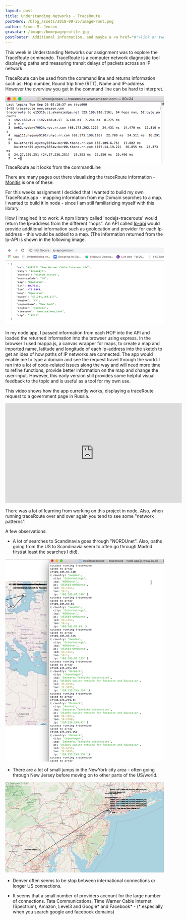 ```yaml
---
layout: post
title: Understanding Networks - TraceRoute
postHero: /blog_assets/2018-09-25/imageFront.png
author: Simon M. Jensen
gravatar: /images/homepageprofile.jpg
postFooter: Additional information, and maybe a <a href="#">link or two</a>
---
```


This week in Understanding Networks our assignment was to explore the TraceRoute commando.
TraceRoute is a computer network diagnostic tool displaying paths and measuring transit delays
of packets across an IP network.

TraceRoute can be used from the command line and returns information such as: Hop number, Round trip time (RTT), Name and IP-address. However the overview you get in the command line can be hard to interpret.

<div class="aroundImage">
<img src="/blog_assets/2018-09-25/terminal.png"
     alt="circles">
</div>
TraceRoute as it looks from the commandLine
<br>

There are many pages out there visualizing the traceRoute information - [Monitis](https://www.monitis.com/traceroute/) is one of these.

For this weeks assignment I decided that I wanted to build my own TraceRoute.app - mapping information
from my Domain searches to a map. I wanted to build it in node - since I am still familiarizing myself with this library.

How I imagined it to work:
A npm library called 'nodejs-traceroute' would return the Ip-address
from the different "hops". An API called [Ip-api](http://ip-api.com/docs/api:json) would provide additional information such as geolocation and provider for each Ip-address - this would be added to a map. (The information returned from the Ip-API is shown in the following image. <br>

<div class="aroundImage">
<img src="/blog_assets/2018-09-25/IPAPI.png"
     alt="circles">
</div>

In my node app, I passed information from each HOP into the API and loaded the returned information into the browser using express. In the browser I used mappa.js, a canvas wrapper for maps, to create a map and imported name, latitude and longitude of each Ip-address into the sketch to get an idea of how paths of IP networks are connected. The app would enable me to type a domain and see the request travel through the world.
I ran into a lot of code-related issues along the way and will need more time to refine functions, provide better information on the map and change the user-input. However, this early version still provides some helpful visual feedback to the topic and is useful as a tool for my own use.  

This video shows how the app currently works, displaying a traceRoute request to a government page in Russia.

<div class="aroundSketch">
<iframe src="https://www.youtube.com/embed/Srce946LXao" width="560" height="315" frameborder="0" allowfullscreen="allowfullscreen"></iframe>
</div>

There was a lot of learning from working on this project in node. Also, when running traceRoute over and over again you tend to see some "network patterns".

A few observations:
* A lot of searches to Scandinavia goes through "NORDUnet". Also, paths going from the US to Scandinavia seem to often go through Madrid first(at least the searches I did).

<div class="aroundImage">
<img src="/blog_assets/2018-09-25/scandi.png"
     alt="circles">
</div>

* There are a lot of small jumps in the NewYork city area - often going through New Jersey before moving on to other parts of the US/world.

<div class="aroundImage">
<img src="/blog_assets/2018-09-25/uslocal.png"
     alt="circles">
</div>

* Denver often seems to be stop between international connections or longer US connections.

* It seems that a small number of providers account for the large number of connections.
  Tata Communications, Time Warner Cable Internet (Spectrum), Amazon, Level3 and Google* and Facebook* - (* especially when you search google and facebook domains)

  <br>
  <br>
